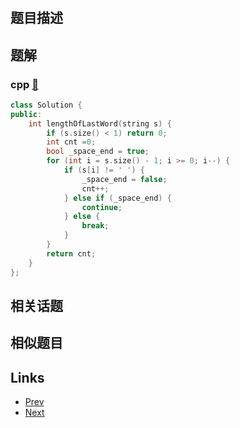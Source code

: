
# [](https://leetcode-cn.com/problems/length-of-last-word)

## 题目描述



## 题解

### cpp [🔗](length-of-last-word.cpp) 
```cpp
class Solution {
public:
    int lengthOfLastWord(string s) {
        if (s.size() < 1) return 0;
        int cnt =0;
        bool _space_end = true;
        for (int i = s.size() - 1; i >= 0; i--) {
            if (s[i] != ' ') {
                _space_end = false;
                cnt++;
            } else if (_space_end) {
                continue;
            } else {
                break;
            }
        }
        return cnt;
    }
};
```


## 相关话题



## 相似题目



## Links

- [Prev](../merge-intervals/README.md) 
- [Next](../spiral-matrix-ii/README.md) 

